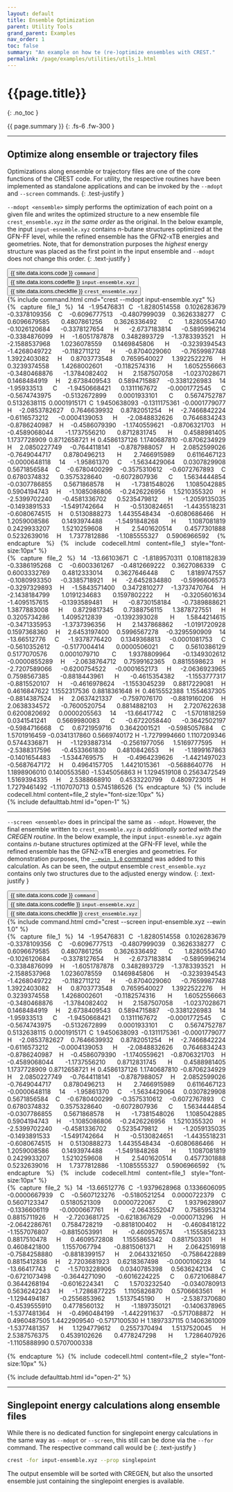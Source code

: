 ```yaml
---
layout: default
title: Ensemble Optimization
parent: Utility Tools
grand_parent: Examples
nav_order: 1
toc: false
summary: "An example on how te (re-)optimize ensembles with CREST."
permalink: /page/examples/utilities/utils_1.html
---
```


# {{page.title}}
{: .no_toc }

{{ page.summary }}
{: .fs-6 .fw-300 }

---

## Optimize along ensemble or trajectory files

Optimizations along ensemble or trajectory files are one of the core functions of the CREST code.
For utility, the respective routines have been implemented as standalone applications and can be
invoked by the `--mdopt` and `--screen` commands.
{: .test-justify }

`--mdopt <ensemble>` simply performs the optimization of each point on a given file
and writes the optimized structure to a new ensemble file `crest_ensemble.xyz` *in the same order* as the original.
In the below example, the input `input-esnemble.xyz` contains *n*-butane structures optimized at the GFN-FF level, while the refined ensemble has the GFN2-xTB energies and geometries.
Note, that for demonstration purposes the *highest* energy structure was placed as the first point in the input ensemble and `--mdopt` does not change this order.
{: .text-justify }

 <!-- Tab links -->
<div class="tab card">
  <button class="tablinks tab-id-1" onclick="openTabId(event, 'tab-1-1', 'tab-id-1')" id="open-1">{{ site.data.icons.code }} <code>command</code></button>
  <button class="tablinks tab-id-1" onclick="openTabId(event, 'tab-1-2', 'tab-id-1')">{{ site.data.icons.codefile }} <code>input-ensemble.xyz</code></button>
  <button class="tablinks tab-id-1" onclick="openTabId(event, 'tab-1-3', 'tab-id-1')">{{ site.data.icons.checkfile }}  <code>crest_ensemble.xyz</code></button>
</div>
<!-- Tab content -->
<div id="tab-1-1" class="tabcontent tab-id-1" style="text-align:justify">
{% include command.html cmd="crest <span class='nt'>--mdopt</span> input-ensemble.xyz" %}
</div>
<div id="tab-1-2" class="tabcontent tab-id-1" style="text-align:justify">
{% capture file_1 %}
  14
         -1.95476831
 C         -1.8280514558        0.1026283679       -0.3378109356
 C         -0.6096777513       -0.4807999039        0.3626338277
 C          0.6096679585        0.4807861256        0.3626336492
 C          1.8280554740       -0.1026120684       -0.3378127654
 H         -2.6737183814       -0.5895996214       -0.3384876099
 H         -1.6051787878        0.3482893729       -1.3783393521
 H         -2.1588537968        1.0236078559        0.1469845806
 H         -0.3239394543       -1.4268049722       -0.1182711212
 H         -0.8704029060       -0.7659987748        1.3922403082
 H          0.8703773548        0.7659540027        1.3922522276
 H          0.3239374558        1.4268002601       -0.1182574316
 H          1.6052556663       -0.3480468876       -1.3784082402
 H          2.1587507058       -1.0237028671        0.1468484919
 H          2.6738409543        0.5894715887       -0.3381226983
  14
         -1.95933513
 C         -1.9450668421        0.1311167672       -0.0001772545
 C         -0.5674743975       -0.5132672899        0.0001933101
 C          0.5674752787        0.5132638115        0.0001915171
 C          1.9450638093       -0.1311175361       -0.0001779077
 H         -2.0853782627        0.7646639932        0.8782051254
 H         -2.7466842224       -0.6116573212       -0.0004139053
 H         -2.0848832626        0.7646834243       -0.8786240987
 H         -0.4586079390       -1.1740559621       -0.8706321703
 H         -0.4589068044       -1.1737556210        0.8712831745
 H          0.4588981405        1.1737728909        0.8712658721
 H          0.4586137126        1.1740687810       -0.8706234929
 H          2.0850227749       -0.7644118141       -0.8787988057
 H          2.0852599026       -0.7649044717        0.8780496213
 H          2.7466915989        0.6116467123       -0.0000648118
  14
         -1.95861370
 C         -1.5634429064        0.0307829908        0.5671856584
 C         -0.6780400299       -0.3575310612       -0.6072767893
 C          0.6780374832        0.3575328640       -0.6072807936
 C          1.5634444854       -0.0307786855        0.5671868578
 H         -1.7381548026        1.1085042885        0.5904194743
 H         -1.1085086806       -0.2426226956        1.5210355320
 H         -2.5399702240       -0.4581336702        0.5235479812
 H         -1.2059135035       -0.1493891533       -1.5491742664
 H         -0.5130824651       -1.4435518231       -0.6080674515
 H          0.5130888273        1.4435548434       -0.6080686466
 H          1.2059008586        0.1493974488       -1.5491848268
 H          1.1087081819        0.2429933207        1.5210259608
 H          2.5401620514        0.4577301888        0.5232639016
 H          1.7377812886       -1.1085555327        0.5906966592
{% endcapture %}
{% include codecell.html content=file_1 style="font-size:10px"  %}
</div>
<div id="tab-1-3" class="tabcontent tab-id-1" style="text-align:justify">
{% capture file_2 %}
  14
        -13.66103671
 C         -1.8189570311        0.1081182839       -0.3386195268
 C         -0.6003361267       -0.4812669222        0.3627086339
 C          0.6003332769        0.4812333014        0.3627646448
 C          1.8189747557       -0.1080993350       -0.3385718921
 H         -2.6452834880       -0.5996606573       -0.3297329893
 H         -1.5843571400        0.3472810277       -1.3737470764
 H         -2.1438184799        1.0191234683        0.1597802222
 H         -0.3205601634       -1.4095157615       -0.1393589481
 H         -0.8730158184       -0.7389888621        1.3877883008
 H          0.8729817345        0.7388756115        1.3878727551
 H          0.3205734286        1.4095212839       -0.1392393028
 H          1.5844214615       -0.3471335953       -1.3737396356
 H          2.1437868862       -1.0191720928        0.1597368360
 H          2.6453197400        0.5996567278       -0.3295590909
  14
        -13.66512776
 C         -1.9378776420        0.1349368813       -0.0001081753
 C         -0.5610352612       -0.5177004414        0.0000506021
 C          0.5610386129        0.5177070576        0.0001079710
 C          1.9378809964       -0.1349302612       -0.0000855289
 H         -2.0638764712        0.7599162365        0.8815598623
 H         -2.7207589066       -0.6200754522       -0.0001652173
 H         -2.0636923965        0.7598567385       -0.8818443961
 H         -0.4615354382       -1.1553777317       -0.8815520107
 H         -0.4616978624       -1.1553045239        0.8817229081
 H          0.4616847622        1.1552317536        0.8818361648
 H          0.4615552388        1.1554637305       -0.8814387524
 H          2.0637421337       -0.7597076170       -0.8819160206
 H          2.0638334572       -0.7600520754        0.8814882103
 H          2.7207622638        0.6200820692        0.0000205563
  14
        -13.66417742
 C         -1.5701818259        0.0341541241        0.5669980083
 C         -0.6722058440       -0.3642502197       -0.5984716668
 C          0.6721959716        0.3642001521       -0.5985057684
 C          1.5701916459       -0.0341317860        0.5669740172
 H         -1.7279994660        1.1107209346        0.5744336871
 H         -1.1293887314       -0.2561977056        1.5169777595
 H         -2.5388317596       -0.4533661830        0.4810842653
 H         -1.1899167863       -0.1401654483       -1.5344769575
 H         -0.4964239626       -1.4421497023       -0.5687647172
 H          0.4964157705        1.4421015361       -0.5688640776
 H          1.1898906010        0.1400553580       -1.5345056863
 H          1.1294519108        0.2563472549        1.5169394335
 H          2.5388668910        0.4533220799        0.4809723015
 H          1.7279461492       -1.1107070713        0.5745186526
{% endcapture %}
{% include codecell.html content=file_2  style="font-size:10px"  %}
</div>
{% include defaulttab.html id="open-1" %}

---

`--screen <ensemble>` does in principal the same as `--mdopt`.
However, the final ensemble written to `crest_ensemble.xyz` *is additionally sorted with the CREGEN routine*.
In the below example, the input `input-esnemble.xyz` again contains *n*-butane structures optimized at the GFN-FF level, while the refined ensemble has the GFN2-xTB energies and geometries.
For demonstration purposes, the [`--ewin 1.0` command](../../documentation/keywords.html#ensemble-sorting-options) was added to this calculation.
As can be seen, the output ensemble `crest_ensemble.xyz` contains only two structures due to the adjusted energy window.
{: .text-justify }




 <!-- Tab links -->
<div class="tab card">
  <button class="tablinks tab-id-2" onclick="openTabId(event, 'tab-2-1', 'tab-id-2')" id="open-2">{{ site.data.icons.code }} <code>command</code></button>
  <button class="tablinks tab-id-2" onclick="openTabId(event, 'tab-2-2', 'tab-id-2')">{{ site.data.icons.codefile }} <code>input-ensemble.xyz</code></button>
  <button class="tablinks tab-id-2" onclick="openTabId(event, 'tab-2-3', 'tab-id-2')">{{ site.data.icons.checkfile }}  <code>crest_ensemble.xyz</code></button>
</div>
<!-- Tab content -->
<div id="tab-2-1" class="tabcontent tab-id-2" style="text-align:justify">
{% include command.html cmd="crest <span class='nt'>--screen</span> input-ensemble.xyz <span class='nt'>--ewin</span> 1.0" %}
</div>
<div id="tab-2-2" class="tabcontent tab-id-2" style="text-align:justify">
{% capture file_1 %}
  14
         -1.95476831
 C         -1.8280514558        0.1026283679       -0.3378109356
 C         -0.6096777513       -0.4807999039        0.3626338277
 C          0.6096679585        0.4807861256        0.3626336492
 C          1.8280554740       -0.1026120684       -0.3378127654
 H         -2.6737183814       -0.5895996214       -0.3384876099
 H         -1.6051787878        0.3482893729       -1.3783393521
 H         -2.1588537968        1.0236078559        0.1469845806
 H         -0.3239394543       -1.4268049722       -0.1182711212
 H         -0.8704029060       -0.7659987748        1.3922403082
 H          0.8703773548        0.7659540027        1.3922522276
 H          0.3239374558        1.4268002601       -0.1182574316
 H          1.6052556663       -0.3480468876       -1.3784082402
 H          2.1587507058       -1.0237028671        0.1468484919
 H          2.6738409543        0.5894715887       -0.3381226983
  14
         -1.95933513
 C         -1.9450668421        0.1311167672       -0.0001772545
 C         -0.5674743975       -0.5132672899        0.0001933101
 C          0.5674752787        0.5132638115        0.0001915171
 C          1.9450638093       -0.1311175361       -0.0001779077
 H         -2.0853782627        0.7646639932        0.8782051254
 H         -2.7466842224       -0.6116573212       -0.0004139053
 H         -2.0848832626        0.7646834243       -0.8786240987
 H         -0.4586079390       -1.1740559621       -0.8706321703
 H         -0.4589068044       -1.1737556210        0.8712831745
 H          0.4588981405        1.1737728909        0.8712658721
 H          0.4586137126        1.1740687810       -0.8706234929
 H          2.0850227749       -0.7644118141       -0.8787988057
 H          2.0852599026       -0.7649044717        0.8780496213
 H          2.7466915989        0.6116467123       -0.0000648118
  14
         -1.95861370
 C         -1.5634429064        0.0307829908        0.5671856584
 C         -0.6780400299       -0.3575310612       -0.6072767893
 C          0.6780374832        0.3575328640       -0.6072807936
 C          1.5634444854       -0.0307786855        0.5671868578
 H         -1.7381548026        1.1085042885        0.5904194743
 H         -1.1085086806       -0.2426226956        1.5210355320
 H         -2.5399702240       -0.4581336702        0.5235479812
 H         -1.2059135035       -0.1493891533       -1.5491742664
 H         -0.5130824651       -1.4435518231       -0.6080674515
 H          0.5130888273        1.4435548434       -0.6080686466
 H          1.2059008586        0.1493974488       -1.5491848268
 H          1.1087081819        0.2429933207        1.5210259608
 H          2.5401620514        0.4577301888        0.5232639016
 H          1.7377812886       -1.1085555327        0.5906966592
{% endcapture %}
{% include codecell.html content=file_1 style="font-size:10px" %}
</div>
<div id="tab-2-3" class="tabcontent tab-id-2" style="text-align:justify">
{% capture file_2 %}
  14
        -13.66512776
 C         -1.9379628968        0.1336606095       -0.0000667939
 C         -0.5607123276       -0.5180521254        0.0000722379
 C          0.5607123347        0.5180521309        0.0000722067
 C          1.9379628907       -0.1336606119       -0.0000667761
 H         -2.0643552047        0.7585953214        0.8815711926
 H         -2.7203681725       -0.6218367629       -0.0000713296
 H         -2.0642286761        0.7584728219       -0.8818100402
 H         -0.4608418122       -1.1557076807       -0.8815053991
 H         -0.4609576574       -1.1555856233        0.8817510478
 H          0.4609572808        1.1555865342        0.8817503301
 H          0.4608421800        1.1557067794       -0.8815061371
 H          2.0642516918       -0.7584258880       -0.8818399157
 H          2.0643321650       -0.7586422889        0.8815412836
 H          2.7203681923        0.6218367498       -0.0000106228
  14
        -13.66417743
 C         -1.5703228906        0.0340785398        0.5636242134
 C         -0.6721073498       -0.3644271090       -0.6016224225
 C          0.6721068847        0.3644268194       -0.6016224341
 C          1.5703232540       -0.0340780913        0.5636242243
 H         -1.7286877225        1.1105826870        0.5706663561
 H         -1.1294494187       -0.2556853962        1.5137545190
 H         -2.5387370680       -0.4539555910        0.4778560132
 H         -1.1897350121       -0.1406378965       -1.5377481364
 H         -0.4960484199       -1.4422911637       -0.5717088872
 H          0.4960487505        1.4422909540       -0.5717100530
 H          1.1897337115        0.1406361009       -1.5377481357
 H          1.1294779612        0.2557370494        1.5137520045
 H          2.5387576375        0.4539102626        0.4778247298
 H          1.7286407926       -1.1105888990        0.5707000338

{% endcapture %}
{% include codecell.html content=file_2  style="font-size:10px"  %}
</div>
{% include defaulttab.html id="open-2" %}


---

## Singlepoint energy calculations along ensemble files

While there is no dedicated function for singlepoint energy calculations in the same way
as `--mdopt` or `--screen`, this still can be done via the `--for` command.
The respective command call would be
{: .text-justify }

```bash
crest -for input-ensemble.xyz --prop singlepoint
```

The output ensemble will be sorted with CREGEN, but also the unsorted ensemble just containing the singlepoint energies is available.

